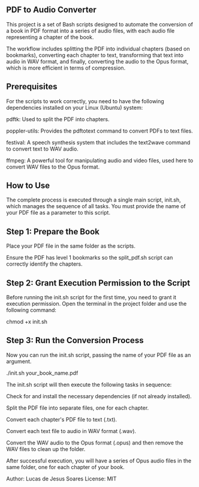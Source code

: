 ## PDF to Audio Converter
This project is a set of Bash scripts designed to automate the conversion of a book in PDF format into a series of audio files, with each audio file representing a chapter of the book.

The workflow includes splitting the PDF into individual chapters (based on bookmarks), converting each chapter to text, transforming that text into audio in WAV format, and finally, converting the audio to the Opus format, which is more efficient in terms of compression.

## Prerequisites
For the scripts to work correctly, you need to have the following dependencies installed on your Linux (Ubuntu) system:

pdftk: Used to split the PDF into chapters.

poppler-utils: Provides the pdftotext command to convert PDFs to text files.

festival: A speech synthesis system that includes the text2wave command to convert text to WAV audio.

ffmpeg: A powerful tool for manipulating audio and video files, used here to convert WAV files to the Opus format.

## How to Use
The complete process is executed through a single main script, init.sh, which manages the sequence of all tasks. You must provide the name of your PDF file as a parameter to this script.

## Step 1: Prepare the Book
Place your PDF file in the same folder as the scripts.

Ensure the PDF has level 1 bookmarks so the split_pdf.sh script can correctly identify the chapters.

## Step 2: Grant Execution Permission to the Script
Before running the init.sh script for the first time, you need to grant it execution permission. Open the terminal in the project folder and use the following command:

chmod +x init.sh

## Step 3: Run the Conversion Process
Now you can run the init.sh script, passing the name of your PDF file as an argument.

./init.sh your_book_name.pdf

The init.sh script will then execute the following tasks in sequence:

Check for and install the necessary dependencies (if not already installed).

Split the PDF file into separate files, one for each chapter.

Convert each chapter's PDF file to text (.txt).

Convert each text file to audio in WAV format (.wav).

Convert the WAV audio to the Opus format (.opus) and then remove the WAV files to clean up the folder.

After successful execution, you will have a series of Opus audio files in the same folder, one for each chapter of your book.

Author: Lucas de Jesus Soares
License: MIT
